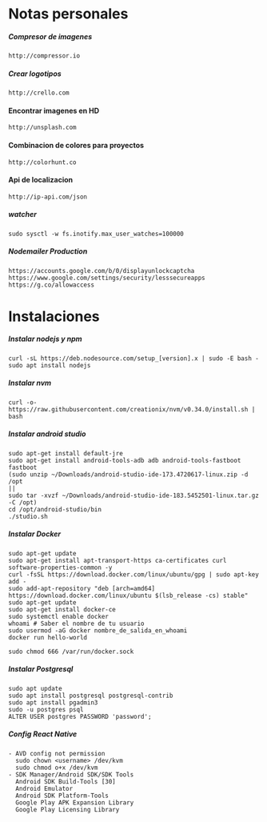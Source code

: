 # Notas personales

##### Compresor de imagenes
```
http://compressor.io
```

##### Crear logotipos
```
http://crello.com
```

#### Encontrar imagenes en HD
```
http://unsplash.com
```

#### Combinacion de colores para proyectos
```
http://colorhunt.co
```

#### Api de localizacion 
```
http://ip-api.com/json
```


##### watcher
```
sudo sysctl -w fs.inotify.max_user_watches=100000
```

##### Nodemailer Production
```
https://accounts.google.com/b/0/displayunlockcaptcha
https://www.google.com/settings/security/lesssecureapps
https://g.co/allowaccess
```


# Instalaciones

##### Instalar nodejs y npm
```
curl -sL https://deb.nodesource.com/setup_[version].x | sudo -E bash -
sudo apt install nodejs
```

##### Instalar nvm
```
curl -o- https://raw.githubusercontent.com/creationix/nvm/v0.34.0/install.sh | bash
```

##### Instalar android studio
```
sudo apt-get install default-jre
sudo apt-get install android-tools-adb adb android-tools-fastboot fastboot
(sudo unzip ~/Downloads/android-studio-ide-173.4720617-linux.zip -d /opt
||
sudo tar -xvzf ~/Downloads/android-studio-ide-183.5452501-linux.tar.gz -C /opt)
cd /opt/android-studio/bin
./studio.sh
```

##### Instalar Docker

```
sudo apt-get update
sudo apt-get install apt-transport-https ca-certificates curl software-properties-common -y
curl -fsSL https://download.docker.com/linux/ubuntu/gpg | sudo apt-key add -
sudo add-apt-repository "deb [arch=amd64] https://download.docker.com/linux/ubuntu $(lsb_release -cs) stable"
sudo apt-get update
sudo apt-get install docker-ce
sudo systemctl enable docker
whoami # Saber el nombre de tu usuario
sudo usermod -aG docker nombre_de_salida_en_whoami
docker run hello-world

sudo chmod 666 /var/run/docker.sock
```

##### Instalar Postgresql
```
sudo apt update
sudo apt install postgresql postgresql-contrib
sudo apt install pgadmin3
sudo -u postgres psql
ALTER USER postgres PASSWORD 'password';
```

##### Config React Native 
```
- AVD config not permission
  sudo chown <username> /dev/kvm
  sudo chmod o+x /dev/kvm
- SDK Manager/Android SDK/SDK Tools
  Android SDK Build-Tools [30]
  Android Emulator
  Android SDK Platform-Tools
  Google Play APK Expansion Library
  Google Play Licensing Library
```

